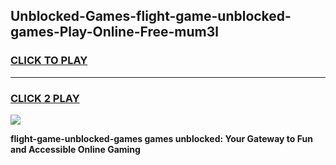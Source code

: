 
## Unblocked-Games-flight-game-unblocked-games-Play-Online-Free-mum3l
<h3>
<a href="https://premium76.site?title=flight-game-unblocked-games&ref=26A">CLICK TO PLAY</a></h3>
<hr>

<h3>
<a href="https://premium76.site?title=flight-game-unblocked-games&ref=26A">CLICK 2 PLAY</a>
  
</h3>

<a href="https://premium76.site?title=flight-game-unblocked-games&ref=26A"><img src="https://clearcache.store/games.png"></a>


**flight-game-unblocked-games games unblocked: Your Gateway to Fun and Accessible Online Gaming**
